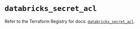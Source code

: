 # `databricks_secret_acl`

Refer to the Terraform Registry for docs: [`databricks_secret_acl`](https://registry.terraform.io/providers/databricks/databricks/1.75.0/docs/resources/secret_acl).
